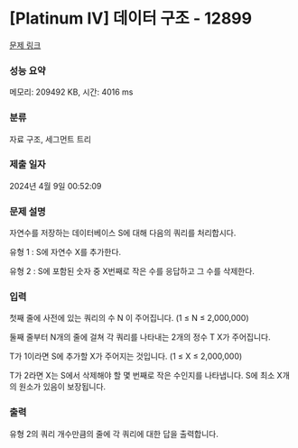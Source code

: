 # [Platinum IV] 데이터 구조 - 12899 

[문제 링크](https://www.acmicpc.net/problem/12899) 

### 성능 요약

메모리: 209492 KB, 시간: 4016 ms

### 분류

자료 구조, 세그먼트 트리

### 제출 일자

2024년 4월 9일 00:52:09

### 문제 설명

<p>자연수를 저장하는 데이터베이스 S에 대해 다음의 쿼리를 처리합시다.</p>

<p>유형 1 : S에 자연수 X를 추가한다.</p>

<p>유형 2 : S에 포함된 숫자 중 X번째로 작은 수를 응답하고 그 수를 삭제한다.</p>

### 입력 

 <p>첫째 줄에 사전에 있는 쿼리의 수 N 이 주어집니다. (1 ≤ N ≤ 2,000,000)</p>

<p>둘째 줄부터 N개의 줄에 걸쳐 각 쿼리를 나타내는 2개의 정수 T X가 주어집니다.</p>

<p>T가 1이라면 S에 추가할 X가 주어지는 것입니다. (1 ≤ X ≤ 2,000,000)</p>

<p>T가 2라면 X는 S에서 삭제해야 할 몇 번째로 작은 수인지를 나타냅니다. S에 최소 X개의 원소가 있음이 보장됩니다.</p>

### 출력 

 <p>유형 2의 쿼리 개수만큼의 줄에 각 쿼리에 대한 답을 출력합니다.</p>

